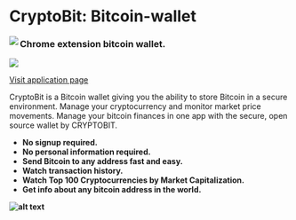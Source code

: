 # CryptoBit: Bitcoin-wallet

<img align="left" src="https://github.com/edmlbox/CryptoBit-Bitcoin-wallet/blob/master/readmeIMG/home.jpg">

<h3>Chrome extension bitcoin wallet.</h3>

<a href='https://chrome.google.com/webstore/detail/cryptobit-bitcoin-wallet/ckpaelocniggkheibcacecnmmlmeodfa'  target="_blank">
 <img src='https://github.com/edmlbox/CryptoBit-Bitcoin-wallet/blob/master/readmeIMG/chrome-web-store.png'/>
</a>

[Visit application page](https://chrome.google.com/webstore/detail/cryptobit-bitcoin-wallet/ckpaelocniggkheibcacecnmmlmeodfa)

<p>CryptoBit is a Bitcoin wallet giving you the ability to store Bitcoin in a secure environment. 
Manage your cryptocurrency and monitor market price movements. 
Manage your bitcoin finances in one app with the secure, open source wallet by CRYPTOBIT.  </p>

<ul>
  <li><strong>No signup required.<strong></li>
  <li><strong>No personal information required.</strong> </li>
    <li>Send Bitcoin to any address fast and easy.</li>
  <li>Watch transaction history.</li>
      <li>Watch Top 100 Cryptocurrencies by Market Capitalization.</li>
  <li>Get info about any bitcoin address in the world.</li>
</ul>
  

  ![alt text](https://github.com/edmlbox/CryptoBit-Bitcoin-wallet/blob/master/readmeIMG/Untitled-4.jpg "Logo Title Text 1")


